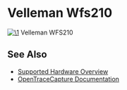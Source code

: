# Velleman Wfs210

[![\1](../../assets/hardware/general/\2)](./File:VellemanWFS210.png.html)
[](./File:VellemanWFS210.png.html "Enlarge")
Velleman WFS210

## See Also
- [Supported Hardware Overview](../supported-hardware.md)
- [OpenTraceCapture Documentation](../../opentracecapture/overview.md)
